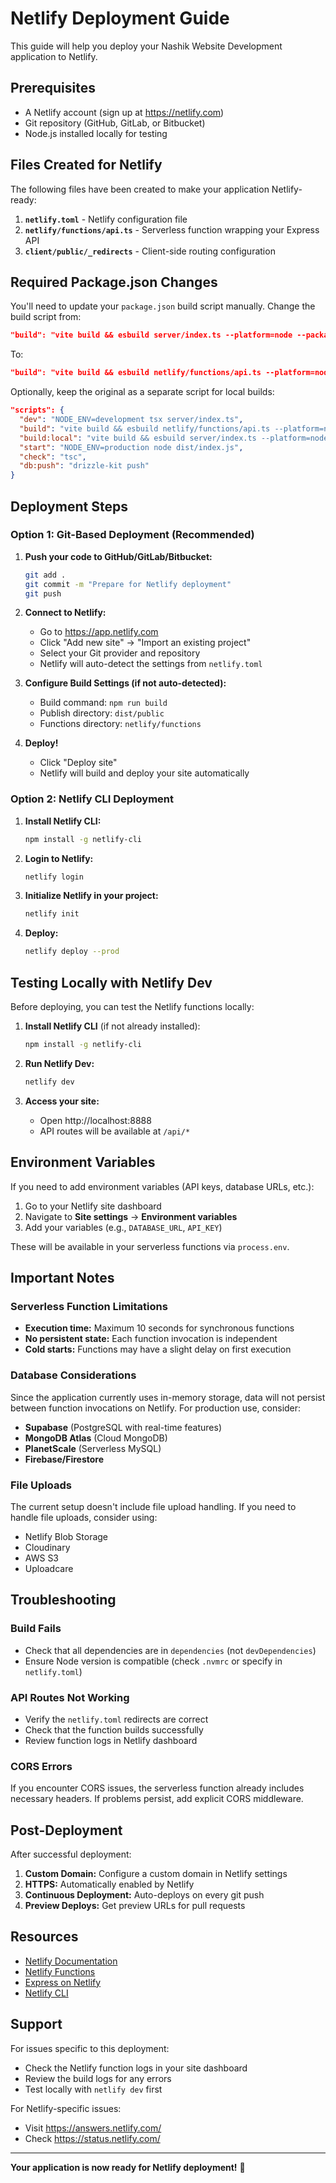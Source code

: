 # Netlify Deployment Guide

This guide will help you deploy your Nashik Website Development application to Netlify.

## Prerequisites

- A Netlify account (sign up at https://netlify.com)
- Git repository (GitHub, GitLab, or Bitbucket)
- Node.js installed locally for testing

## Files Created for Netlify

The following files have been created to make your application Netlify-ready:

1. **`netlify.toml`** - Netlify configuration file
2. **`netlify/functions/api.ts`** - Serverless function wrapping your Express API
3. **`client/public/_redirects`** - Client-side routing configuration

## Required Package.json Changes

You'll need to update your `package.json` build script manually. Change the build script from:

```json
"build": "vite build && esbuild server/index.ts --platform=node --packages=external --bundle --format=esm --outdir=dist"
```

To:

```json
"build": "vite build && esbuild netlify/functions/api.ts --platform=node --packages=external --bundle --format=esm --outdir=netlify/functions"
```

Optionally, keep the original as a separate script for local builds:

```json
"scripts": {
  "dev": "NODE_ENV=development tsx server/index.ts",
  "build": "vite build && esbuild netlify/functions/api.ts --platform=node --packages=external --bundle --format=esm --outdir=netlify/functions",
  "build:local": "vite build && esbuild server/index.ts --platform=node --packages=external --bundle --format=esm --outdir=dist",
  "start": "NODE_ENV=production node dist/index.js",
  "check": "tsc",
  "db:push": "drizzle-kit push"
}
```

## Deployment Steps

### Option 1: Git-Based Deployment (Recommended)

1. **Push your code to GitHub/GitLab/Bitbucket:**
   ```bash
   git add .
   git commit -m "Prepare for Netlify deployment"
   git push
   ```

2. **Connect to Netlify:**
   - Go to https://app.netlify.com
   - Click "Add new site" → "Import an existing project"
   - Select your Git provider and repository
   - Netlify will auto-detect the settings from `netlify.toml`

3. **Configure Build Settings (if not auto-detected):**
   - Build command: `npm run build`
   - Publish directory: `dist/public`
   - Functions directory: `netlify/functions`

4. **Deploy!**
   - Click "Deploy site"
   - Netlify will build and deploy your site automatically

### Option 2: Netlify CLI Deployment

1. **Install Netlify CLI:**
   ```bash
   npm install -g netlify-cli
   ```

2. **Login to Netlify:**
   ```bash
   netlify login
   ```

3. **Initialize Netlify in your project:**
   ```bash
   netlify init
   ```

4. **Deploy:**
   ```bash
   netlify deploy --prod
   ```

## Testing Locally with Netlify Dev

Before deploying, you can test the Netlify functions locally:

1. **Install Netlify CLI** (if not already installed):
   ```bash
   npm install -g netlify-cli
   ```

2. **Run Netlify Dev:**
   ```bash
   netlify dev
   ```

3. **Access your site:**
   - Open http://localhost:8888
   - API routes will be available at `/api/*`

## Environment Variables

If you need to add environment variables (API keys, database URLs, etc.):

1. Go to your Netlify site dashboard
2. Navigate to **Site settings** → **Environment variables**
3. Add your variables (e.g., `DATABASE_URL`, `API_KEY`)

These will be available in your serverless functions via `process.env`.

## Important Notes

### Serverless Function Limitations

- **Execution time:** Maximum 10 seconds for synchronous functions
- **No persistent state:** Each function invocation is independent
- **Cold starts:** Functions may have a slight delay on first execution

### Database Considerations

Since the application currently uses in-memory storage, data will not persist between function invocations on Netlify. For production use, consider:

- **Supabase** (PostgreSQL with real-time features)
- **MongoDB Atlas** (Cloud MongoDB)
- **PlanetScale** (Serverless MySQL)
- **Firebase/Firestore**

### File Uploads

The current setup doesn't include file upload handling. If you need to handle file uploads, consider using:

- Netlify Blob Storage
- Cloudinary
- AWS S3
- Uploadcare

## Troubleshooting

### Build Fails

- Check that all dependencies are in `dependencies` (not `devDependencies`)
- Ensure Node version is compatible (check `.nvmrc` or specify in `netlify.toml`)

### API Routes Not Working

- Verify the `netlify.toml` redirects are correct
- Check that the function builds successfully
- Review function logs in Netlify dashboard

### CORS Errors

If you encounter CORS issues, the serverless function already includes necessary headers. If problems persist, add explicit CORS middleware.

## Post-Deployment

After successful deployment:

1. **Custom Domain:** Configure a custom domain in Netlify settings
2. **HTTPS:** Automatically enabled by Netlify
3. **Continuous Deployment:** Auto-deploys on every git push
4. **Preview Deploys:** Get preview URLs for pull requests

## Resources

- [Netlify Documentation](https://docs.netlify.com/)
- [Netlify Functions](https://docs.netlify.com/functions/overview/)
- [Express on Netlify](https://docs.netlify.com/build/frameworks/framework-setup-guides/express/)
- [Netlify CLI](https://docs.netlify.com/cli/get-started/)

## Support

For issues specific to this deployment:
- Check the Netlify function logs in your site dashboard
- Review the build logs for any errors
- Test locally with `netlify dev` first

For Netlify-specific issues:
- Visit https://answers.netlify.com/
- Check https://status.netlify.com/

---

**Your application is now ready for Netlify deployment!** 🚀
